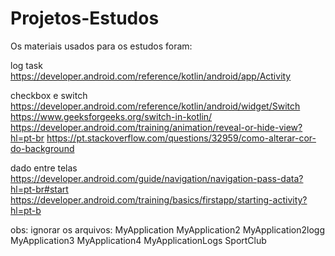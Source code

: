 # Projetos-Estudos
Os materiais usados para os estudos foram:

log task
https://developer.android.com/reference/kotlin/android/app/Activity

checkbox e switch 
https://developer.android.com/reference/kotlin/android/widget/Switch
https://www.geeksforgeeks.org/switch-in-kotlin/
https://developer.android.com/training/animation/reveal-or-hide-view?hl=pt-br
https://pt.stackoverflow.com/questions/32959/como-alterar-cor-do-background

dado entre telas 
https://developer.android.com/guide/navigation/navigation-pass-data?hl=pt-br#start
https://developer.android.com/training/basics/firstapp/starting-activity?hl=pt-b


obs: ignorar os arquivos: 
MyApplication
MyApplication2
MyApplication2logg
MyApplication3
MyApplication4
MyApplicationLogs
SportClub
